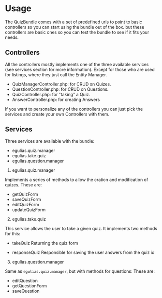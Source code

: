 # Usage

The QuizBundle comes with a set of predefined urls to point to basic controllers so you can start using the bundle
out of the box. but these controllers are basic ones so you can test the bundle to see if it fits your needs.

## Controllers

All the controllers mostly implements one of the three available services (see services section for more information).
Except for those who are used for listings, where they just call the Entity Manager.

  - QuizManagerController.php: for CRUD on Quizes. 
  - QuestionController.php: for CRUD on Questions.
  - QuizController.php: for "taking" a Quiz.
  - AnswerController.php: for creating Answers

If you want to personalize any of the controllers you can just pick the services and create your own Controllers with
them.

## Services

Three services are available with the bundle:

- egulias.quiz.manager
- egulias.take.quiz
- egulias.question.manager

1. egulias.quiz.manager

Implements a series of methods to allow the cration and modification of quizes. These are:

* getQuizForm
* saveQuizForm
* editQuizForm
* updateQuizForm

2. egulias.take.quiz

This service allows the user to take a given quiz. It implements two methods for this:

* takeQuiz
  Returning the quiz form

* responseQuiz
  Responsible for saving the user answers from the quiz id

3. egulias.question.manager

Same as ```egulias.quiz.manager```, but with methods for questions: These are:

* editQuestion
* getQuestionForm
* saveQuestion

